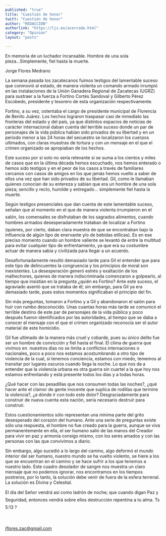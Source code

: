 ```yaml
---
published: "true"
title: "Cuestión de honor"
twitt: "Cuestión de honor"
author: "REDACCION"
authorlink: "https://ljz.mx/acercade.html"
category: "Opinión"
layout: "posts"

---
```



  En memoria de un luchador incansable. Hombre de una sola pieza...Simplemente, fiel hasta la muerte.



  Jorge Flores Medrano



  La semana pasada los zacatecanos fuimos testigos del lamentable suceso que conmovió al estado, de manera violenta un comando armado irrumpió en las instalaciones de la Unión Ganadera Regional de Zacatecas (UGRZ) para sustraer a la fuerza a Fortino Cortés Sandoval y Gilberto Pérez Escobedo, presidente y tesorero de esta organización respectivamente.



  Fortino, a su vez, ostentaba el cargo de presidente municipal de Florencia de Benito Juárez. Los hechos lograron traspasar casi de inmediato las fronteras del estado y del país, ya que distintos espacios de noticias de carácter internacional daban cuenta del terrible suceso donde un par de personajes de la vida pública habían sido privados de su libertad y en un periodo menor a las 24 horas del secuestro se localizaron los cuerpos ultimados, con claras muestras de tortura y con un mensaje en el que el crimen organizado se apropiaban de los hechos.



  Este suceso por sí solo no sería relevante si se suma a los cientos y miles de casos que en la última década hemos escuchado, nos hemos enterado o hemos sido testigos y en el peor de los casos a través de familiares cercanos con casos de amigos en los que jamás hemos vuelto a saber de ellos una vez que han sido privados de su libertad. Gil, como le llamaban quienes conocían de su entereza y sabían que era un hombre de una sola pieza; sencillo y recto, humilde y entregado... simplemente fiel hasta la muerte.



  Según testigos presenciales que dan cuenta de este lamentable suceso, señalan que al momento en el que de manera violenta irrumpieron en el salón, los comensales se disfrutaban de los sagrados alimentos, cuando hombres armados desesperadamente trataban de localizar a Fortino (quienes, por cierto, daban clara muestra de que se encontraban bajo la influencia de algún tipo de enervante y/o de bebidas etílicas). Es en ese preciso momento cuando un hombre valiente se levantó de entre la multitud para evitar cualquier tipo de enfrentamiento, ya que era su costumbre actuar de manera sabia y civilizada para llegar a un acuerdo.



  Desafortunadamente resultó demasiado tarde para Gil el entender que para este tipo de delincuentes la congruencia y los principios de moral son inexistentes. La desesperación generó estrés y exaltación de los malhechores, quienes de manera indiscriminada comenzaron a golpearlo, al tiempo que insistían en la pregunta ¿quién es Fortino? Ante este suceso, el agraviado asentó que se trataba de él; sin embargo, para Gil ya era demasiado tarde, pues estos momentos significaban el principio del fin.



  Sin más preguntas, tomaron a Fortino y a Gil y abandonaron el salón para huir con rumbo desconocido. Unas cuantas horas más tarde se comunicó el terrible destino de este par de personajes de la vida pública y poco después fueron identificados por las autoridades, al tiempo que se daba a conocer el mensaje con el que el crimen organizado reconocía ser el autor material de este homicidio.



  Gil fue ultimado de la manera más cruel y cobarde, pues su único delito fue ser un hombre de convicción y fiel hasta el final. El clima de guerra que vivimos en  nuestros días no se limita a conflictos internaciones o nacionales, poco a poco nos estamos acostumbrando a otro tipo de violencia de la cual, si tenemos conciencia, estamos con miedo, tememos al transitar por lugares oscuros cuando llega la noche. Lo que nos da a entender que la violencia urbana es otra guerra sin cuartel a la que hoy nos estamos enfrentando y está presente todos los días y a todas horas.



  ¿Qué hacer con las pesadillas que nos consumen todas las noches?, ¿qué hacer ante el clamor de gente inocente que suplica de rodillas que termine la violencia?, ¿a dónde ir con todo este dolor? Desgraciadamente para construir de nueva cuenta esta nación, sería necesario destruir para construir.



  Estos cuestionamientos sólo representan una mínima parte del grito desesperado del corazón del humano. Ante una serie de preguntas existe sólo una respuesta, el hombre no fue creado para la guerra, aunque se viva permanentemente en ella, el ser humano salió de las manos del Creador para vivir en paz y armonía consigo mismo, con los seres amados y con las personas con las que convivimos a diario.



  Sin embargo, algo sucedió a lo largo del camino, algo deformó el mundo interior del ser humano, nuestro mundo se ha vuelto violento, se hiere a los que se encuentran en el camino y se hace sufrir a los que tenemos a nuestro lado. Este cuadro desolador de sangre nos muestra un claro mensaje que no podemos ignorar, nos encontramos en los tiempos postreros, por lo tanto, la solución debe venir de fuera de la esfera terrenal. La solución es Divina y Celestial.



  El día del Señor vendrá así como ladrón de noche; que cuando digan Paz y Seguridad, entonces vendrá sobre ellos destrucción repentina a tu alma. Ts 5:13 ?



   



  jflores.zac@gmail.com

